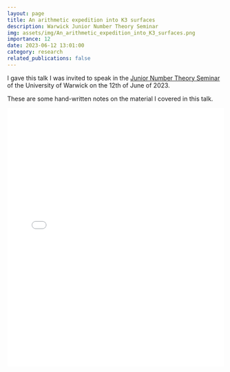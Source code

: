 ```yaml
---
layout: page
title: An arithmetic expedition into K3 surfaces
description: Warwick Junior Number Theory Seminar
img: assets/img/An_arithmetic_expedition_into_K3_surfaces.png
importance: 12
date: 2023-06-12 13:01:00
category: research
related_publications: false
---
```


I gave this talk I was invited to speak in the <a href="https://warwick.ac.uk/fac/sci/maths/research/events/seminars/areas/juniornumbertheory/22-23/">Junior Number Theory Seminar</a> of the University of Warwick on the 12th of June of 2023.

These are some hand-written notes on the material I covered in this talk.

<div style="padding-bottom: 100px;">
<div class="container mt-5">
    <div class="embed-responsive embed-responsive-16by9">
        <embed src="/assets/pdf/an_arithmetic_expedition_into_k3_surfaces.pdf" type="application/pdf" width="100%" height="600px" />
    </div>
</div>
</div>
